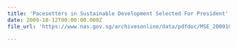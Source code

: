 ```yaml
---
title: 'Pacesetters in Sustainable Development Selected For President''s Award for the Environment'
date: 2009-10-12T00:00:00.000Z
file_url: 'https://www.nas.gov.sg/archivesonline/data/pdfdoc/MSE_20091012001.pdf'

---
```


